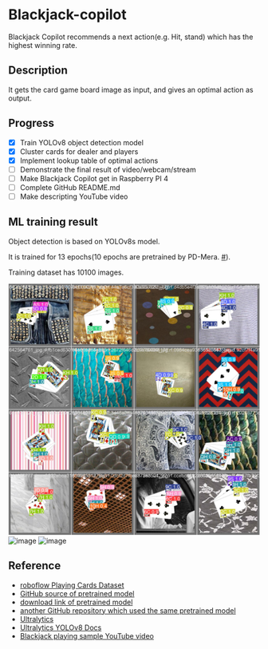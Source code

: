 # Blackjack-copilot
Blackjack Copilot recommends a next action(e.g. Hit, stand) which has the highest winning rate.

## Description
It gets the card game board image as input, and gives an optimal action as output.

## Progress
- [x] Train YOLOv8 object detection model
- [x] Cluster cards for dealer and players
- [x] Implement lookup table of optimal actions
- [ ] Demonstrate the final result of video/webcam/stream
- [ ] Make Blackjack Copilot get in Raspberry PI 4
- [ ] Complete GitHub README.md
- [ ] Make descripting YouTube video

## ML training result
Object detection is based on YOLOv8s model.

It is trained for 13 epochs(10 epochs are pretrained by PD-Mera. [#](https://github.com/PD-Mera/Playing-Cards-Detection?tab=readme-ov-file#experiment-results)).

Training dataset has 10100 images.

![image](https://github.com/HOchacha/Blackjack-copilot/blob/f3d8c944122eb5a75284d99ed601b3c836a28c5c/ML/yolo/train_workspace/runs/detect/train/val_batch2_pred.jpg?raw=true)
![image](https://github.com/HOchacha/Blackjack-copilot/assets/70701690/d9f14337-2f5b-4b25-a261-2c169afcac5e)
![image](https://github.com/HOchacha/Blackjack-copilot/assets/70701690/ec2fb334-465c-49d4-a070-d4d8ad9e22e5)

## Reference
- [roboflow Playing Cards Dataset](https://universe.roboflow.com/augmented-startups/playing-cards-ow27d)
- [GitHub source of pretrained model](https://github.com/PD-Mera/Playing-Cards-Detection)
- [download link of pretrained model](https://drive.google.com/file/d/1AqZnW6dI6flFZvGxAn6A9apDNSviXZ5f/view?usp=share_link)
- [another GitHub repository which used the same pretrained model](https://github.com/noorkhokhar99/Playing-Cards-Detection-with-YoloV8)
- [Ultralytics](https://github.com/ultralytics/ultralytics)
- [Ultralytics YOLOv8 Docs](https://docs.ultralytics.com)
- [Blackjack playing sample YouTube video](https://www.youtube.com/watch?v=fbb5nFIjMn0)

